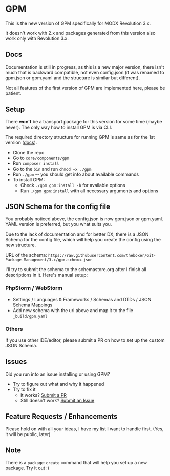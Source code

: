 # GPM

This is the new version of GPM specifically for MODX Revolution 3.x. 

It doesn't work with 2.x and packages generated from this version also work only with Revolution 3.x.

## Docs
Documentation is still in progress, as this is a new major version, there isn't much that is backward compatible, not even config.json (it was renamed to gpm.json or gpm.yaml and the structure is similar but different).

Not all features of the first version of GPM are implemented here, please be patient.

## Setup
There **won't** be a transport package for this version for some time (maybe never). The only way how to install GPM is via CLI.

The required directory structure for running GPM is same as for the 1st version ([docs](http://theboxer.github.io/Git-Package-Management/directory-structure/)).

- Clone the repo
- Go to `core/components/gpm`
- Run `composer install`
- Go to the `bin` and run `chmod +x ./gpm`
- Run `./gpm` -- you should get info about available commands
- To install GPM: 
  - Check `./gpm gpm:install -h` for available options
  - Run `./gpm gpm:install` with all necessary arguments and options

## JSON Schema for the config file
You probably noticed above, the config.json is now gpm.json or gpm.yaml. YAML version is preferred, but you what suits you.

Due to the lack of documentation and for better DX, there is a JSON Schema for the config file, which will help you create the config using the new structure.

URL of the schema: `https://raw.githubusercontent.com/theboxer/Git-Package-Management/3.x/gpm.schema.json`

I'll try to submit the schema to the schemastore.org after I finish all descriptions in it. Here's manual setup:

### PhpStorm / WebStorm
- Settings / Languages & Frameworks / Schemas and DTDs / JSON Schema Mappings
- Add new schema with the url above and map it to the file `_build/gpm.yaml`

### Others
If you use other IDE/editor, please submit a PR on how to set up the custom JSON Schema.


## Issues

Did you run into an issue installing or using GPM?
- Try to figure out what and why it happened
- Try to fix it
  - It works? [Submit a PR](https://github.com/theboxer/Git-Package-Management/pulls)
  - Still doesn't work? [Submit an Issue](https://github.com/theboxer/Git-Package-Management/issues/new?labels=3.x,bug)  

## Feature Requests / Enhancements
Please hold on with all your ideas, I have my list I want to handle first. (Yes, it will be public, later)

## Note
There is a `package:create` command that will help you set up a new package. Try it out :)
